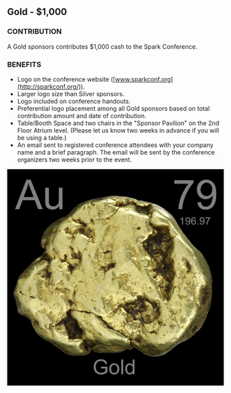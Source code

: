 ## Gold - $1,000

### CONTRIBUTION

A Gold sponsors contributes $1,000 cash to the Spark Conference.

### BENEFITS

* Logo on the conference website ([www.sparkconf.org](http://sparkconf.org/)).
* Larger logo size than Silver sponsors.
* Logo included on conference handouts.
* Preferential logo placement among all Gold sponsors based on total contribution amount and date of contribution.
* Table/Booth Space and two chairs in the "Sponsor Pavilion" on the 2nd Floor Atrium level. (Please let us know two weeks in advance if you will be using a table.)
* An email sent to registered conference attendees with your company name and a brief paragraph. The email will be sent by the conference organizers two weeks prior to the event.

![Gold](https://raw.githubusercontent.com/SparkConfOrg/website-backup/2015/Pages/Images/Sponsor/3%20-%20Gold.JPG)
